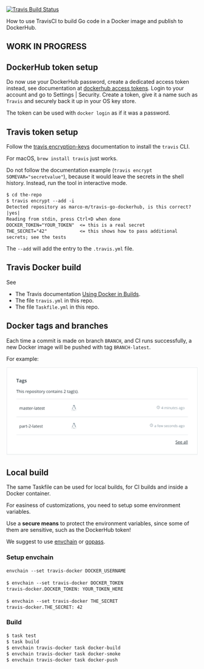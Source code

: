 [![Travis Build Status](https://travis-ci.org/marco-m/travis-go-dockerhub.svg?branch=master)](https://travis-ci.org/marco-m/travis-go-dockerhub)

How to use TravisCI to build Go code in a Docker image and publish to DockerHub.

## WORK IN PROGRESS

## DockerHub token setup

Do now use your DockerHub password, create a dedicated access token instead, see documentation at [dockerhub access tokens](https://docs.docker.com/docker-hub/access-tokens/). Login to your account and go to Settings | Security. Create a token, give it a name such as `Travis` and securely back it up in your OS key store.

The token can be used with `docker login` as if it was a password.

## Travis token setup

Follow the [travis encryption-keys](https://docs.travis-ci.com/user/encryption-keys/) documentation to install the `travis` CLI.

For macOS, `brew install travis` just works.

Do not follow the documentation example (`travis encrypt SOMEVAR="secretvalue"`), because it would leave the secrets in the shell history. Instead, run the tool in interactive mode.

```
$ cd the-repo
$ travis encrypt --add -i
Detected repository as marco-m/travis-go-dockerhub, is this correct? |yes|
Reading from stdin, press Ctrl+D when done
DOCKER_TOKEN="YOUR_TOKEN"  <= this is a real secret
THE_SECRET="42"            <= this shows how to pass additional secrets; see the tests
```

The `--add` will add the entry to the `.travis.yml` file.

## Travis Docker build

See

* The Travis documentation [Using Docker in Builds](https://docs.travis-ci.com/user/docker/).
* The file `travis.yml` in this repo.
* The file `Taskfile.yml` in this repo.

## Docker tags and branches

Each time a commit is made on branch `BRANCH`, and CI runs successfully, a new Docker image will be pushed with tag `BRANCH-latest`.

For example:

![DockerHub tags](docs/dockerhub-tags.png)

## Local build

The same Taskfile can be used for local builds, for CI builds and inside a Docker container.

For easiness of customizations, you need to setup some environment variables.

Use a **secure means** to protect the environment variables, since some of them are sensitive, such as the DockerHub token!

We suggest to use [envchain](https://github.com/sorah/envchain) or [gopass](https://github.com/gopasspw/gopass).

### Setup envchain

```
envchain --set travis-docker DOCKER_USERNAME

$ envchain --set travis-docker DOCKER_TOKEN
travis-docker.DOCKER_TOKEN: YOUR_TOKEN_HERE

$ envchain --set travis-docker THE_SECRET
travis-docker.THE_SECRET: 42
```

### Build

```
$ task test
$ task build
$ envchain travis-docker task docker-build
$ envchain travis-docker task docker-smoke
$ envchain travis-docker task docker-push
```
